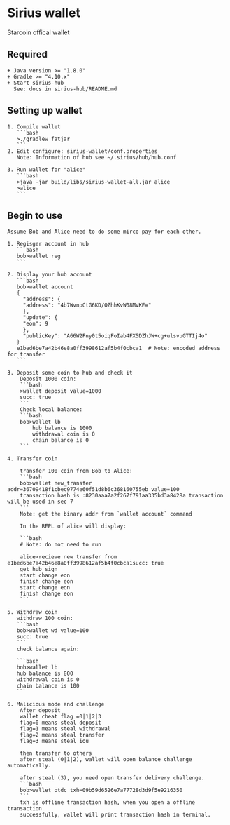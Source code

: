 # Sirius wallet
Starcoin offical wallet

## Required
	+ Java version >= "1.8.0"
	+ Gradle >= "4.10.x"
	+ Start sirius-hub
	  See: docs in sirius-hub/README.md
	
## Setting up wallet
	1. Compile wallet
	   ```bash
	   >./gradlew fatjar
	   ```
	2. Edit configure: sirius-wallet/conf.properties
	   Note: Information of hub see ~/.sirius/hub/hub.conf

	3. Run wallet for "alice"
	   ```bash
	   >java -jar build/libs/sirius-wallet-all.jar alice
	   >alice
	   ```

## Begin to use
	Assume Bob and Alice need to do some mirco pay for each other.
	
	1. Regisger account in hub
	   ```bash
	   bob>wallet reg
	   ```
	
	2. Display your hub account
	   ```bash
	   bob>wallet account
	   {
	     "address": {
		 "address": "4b7WvnpCtG6KD/OZhhKvW08MvKE="
		 },
		 "update": {
		 "eon": 9
		 },
		 "publicKey": "A66W2Fny0t5oiqFoIab4FX5DZhJW+cg+ulsvuGTTIj4o"
	   }
	   e1bed6be7a42b46e8a0ff3998612af5b4f0cbca1  # Note: encoded address for transfer
       ```

	3. Deposit some coin to hub and check it 
		Deposit 1000 coin:
		```bash
		>wallet deposit value=1000 
		succ: true
		```
		Check local balance:
		```bash
		bob>wallet lb
			hub balance is 1000
			withdrawal coin is 0
			chain balance is 0
		```
		
	4. Transfer coin 
	
		transfer 100 coin from Bob to Alice:
		```bash
		bob>wallet new_transfer addr=36709418f1cbec9774e60f51d8b6c368160755eb value=100
		transaction hash is :8230aaa7a2f267f791aa335bd3a8428a transaction will be used in sec 7
		```
		Note: get the binary addr from `wallet account` command

        In the REPL of alice will display:
	   
	    ```bash
        # Note: do not need to run
	   
	    alice>recieve new transfer from e1bed6be7a42b46e8a0ff3998612af5b4f0cbca1succ: true
        get hub sign
        start change eon
        finish change eon
        start change eon
        finish change eon
	    ```
		
	5. Withdraw coin
	   withdraw 100 coin:
	   ```bash
	   bob>wallet wd value=100
	   succ: true
	   ```
	   check balance again:
	   
	   ```bash
	   bob>wallet lb
       hub balance is 800
       withdrawal coin is 0
       chain balance is 100
	   ```
	   
	6. Malicious mode and challenge
		After deposit
		wallet cheat flag =0|1|2|3
		flag=0 means steal deposit
		flag=1 means steal withdrawal
		flag=2 means steal transfer
		flag=3 means steal iou
		
		then transfer to others
		after steal (0|1|2), wallet will open balance challenge automatically.
		
		after steal (3), you need open transfer delivery challenge.
		```bash	
		bob>wallet otdc txh=09b59d6526e7a77728d3d9f5e9216350
		```
		txh is offline transaction hash, when you open a offline transaction
		successfully, wallet will print transaction hash in terminal.
		
